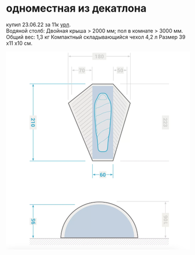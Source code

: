# одноместная из декатлона
купил 23.06.22 за 11к [урл](https://www.decathlon.ru/products/palatka-trekkingovaya-kupolnaya-trehsezonnaya-1-mestnaya-trek-900-forclaz-8545744).  
Водяной столб: Двойная крыша > 2000 мм; пол в комнате > 3000 мм.  
Общий вес: 1,3 кг Компактный складывающийся чехол 4,2 л Размер 39 x11 x10 см. 

![img](../img/tent_trek_900_FORCLAZ.png)
